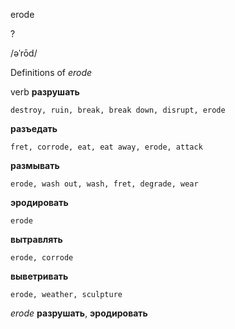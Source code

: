 erode

?

/əˈrōd/

Definitions of _erode_

verb
**разрушать**

    destroy, ruin, break, break down, disrupt, erode
**разъедать**

    fret, corrode, eat, eat away, erode, attack
**размывать**

    erode, wash out, wash, fret, degrade, wear
**эродировать**

    erode
**вытравлять**

    erode, corrode
**выветривать**

    erode, weather, sculpture

_erode_
**разрушать**, **эродировать**